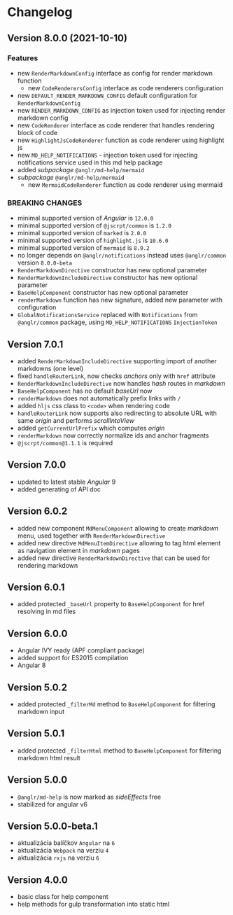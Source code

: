 # Changelog

## Version 8.0.0 (2021-10-10)

### Features

- new `RenderMarkdownConfig` interface as config for render markdown function
    - new `CodeRenderersConfig` interface as code renderers configuration
- new `DEFAULT_RENDER_MARKDOWN_CONFIG` default configuration for `RenderMarkdownConfig`
- new `RENDER_MARKDOWN_CONFIG` as injection token used for injecting render markdown config
- new `CodeRenderer` interface as code renderer that handles rendering block of code
- new `HighlightJsCodeRenderer` function as code renderer using highlight js
- new `MD_HELP_NOTIFICATIONS` - injection token used for injecting notifications service used in this md help package
- added *subpackage* `@anglr/md-help/mermaid`
- *subpackage* `@anglr/md-help/mermaid`
    - new `MermaidCodeRenderer` function as code renderer using mermaid

### BREAKING CHANGES

- minimal supported version of *Angular* is `12.0.0`
- minimal supported version of `@jscrpt/common` is `1.2.0`
- minimal supported version of `marked` is `2.0.0`
- minimal supported version of `highlight.js` is `10.6.0`
- minimal supported version of `mermaid` is `8.9.2`
- no longer depends on `@anglr/notifications` instead uses `@anglr/common` version `8.0.0-beta`
- `RenderMarkdownDirective` constructor has new optional parameter
- `RenderMarkdownIncludeDirective` constructor has new optional parameter
- `BaseHelpComponent` constructor has new optional parameter
- `renderMarkdown` function has new signature, added new parameter with configuration
- `GlobalNotificationsService` replaced with `Notifications` from `@anglr/common` package, using `MD_HELP_NOTIFICATIONS` `InjectionToken`

## Version 7.0.1

- added `RenderMarkdownIncludeDirective` supporting import of another markdowns (one level)
- fixed `handleRouterLink`, now checks *anchors* only with `href` attribute
- `RenderMarkdownIncludeDirective` now handles *hash* routes in *markdown*
- `BaseHelpComponent` has no default *baseUrl* now
- `renderMarkdown` does not automatically prefix links with `/`
- added `hljs` css class to `<code>` when rendering code
- `handleRouterLink` now supports also redirecting to absolute URL with same *origin* and performs *scrollIntoView*
- added `getCurrentUrlPrefix` which computes *origin*
- `renderMarkdown` now correctly normalize ids and anchor fragments
- `@jscrpt/common@1.1.1` is required

## Version 7.0.0

- updated to latest stable *Angular* 9
- added generating of API doc

## Version 6.0.2

- added new component `MdMenuComponent` allowing to create *markdown* menu, used together with `RenderMarkdownDirective`
- added new directive `MdMenuItemDirective` allowing to tag html element as navigation element in *markdown* pages
- added new directive `RenderMarkdownDirective` that can be used for rendering markdown

## Version 6.0.1

- added protected `_baseUrl` property to `BaseHelpComponent` for href resolving in md files

## Version 6.0.0

- Angular IVY ready (APF compliant package)
- added support for ES2015 compilation
- Angular 8

## Version 5.0.2
- added protected `_filterMd` method to `BaseHelpComponent` for filtering markdown input

## Version 5.0.1
 - added protected `_filterHtml` method to `BaseHelpComponent` for filtering markdown html result

## Version 5.0.0
 - `@anglr/md-help` is now marked as *sideEffects* free
 - stabilized for angular v6

## Version 5.0.0-beta.1
 - aktualizácia balíčkov `Angular` na `6`
 - aktualizácia `Webpack` na verziu `4`
 - aktualizácia `rxjs` na verziu `6`

## Version 4.0.0
- basic class for help component
- help methods for gulp transformation into static html

